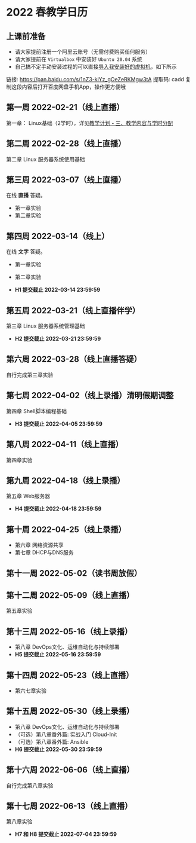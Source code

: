 # 2022 春教学日历

## 上课前准备

* 请大家提前注册一个阿里云账号（无需付费购买任何服务）
* 请大家提前在 `Virtualbox` 中安装好 `Ubuntu 20.04` 系统
* 自己搞不定手动安装过程的可以直接[导入我安装好的虚拟机](https://docs.oracle.com/cd/E36500_01/E36513/html/qs-import-vm.html)，如下所示

链接: https://pan.baidu.com/s/1nZ3-kiYz_gOeZeRKMgw3tA 提取码: cadd 复制这段内容后打开百度网盘手机App，操作更方便哦 

## 第一周 2022-02-21（线上直播）

第一章： Linux基础（2学时），详见[教学计划 - 三、教学内容与学时分配](index.md#_4)

## 第二周 2022-02-28（线上直播）

第二章 Linux 服务器系统使用基础

## 第三周 2022-03-07（线上直播）

在线 **直播** 答疑。

* 第一章实验
* 第二章实验

## 第四周 2022-03-14（线上）

在线 **文字** 答疑。

* 第一章实验
* 第二章实验

* **H1 提交截止 2022-03-14 23:59:59**

## 第五周 2022-03-21（线上直播伴学）

第三章 Linux 服务器系统管理基础

* **H2 提交截止 2022-03-21 23:59:59**

## 第六周 2022-03-28（线上直播答疑）

自行完成第三章实验

## 第七周 2022-04-02（线上录播）清明假期调整

第四章 Shell脚本编程基础

* **H3 提交截止 2022-04-05 23:59:59**

## 第八周 2022-04-11（线上直播）

第四章实验

## 第九周 2022-04-18（线上录播）

第五章 Web服务器

* **H4 提交截止 2022-04-18 23:59:59**

## 第十周 2022-04-25（线上录播）

* 第六章 网络资源共享
* 第七章 DHCP与DNS服务

## 第十一周 2022-05-02（读书周放假）


## 第十二周 2022-05-09（线上直播）

第五章实验

## 第十三周 2022-05-16（线上录播）

* 第八章 DevOps文化、运维自动化与持续部署
* **H5 提交截止 2022-05-16 23:59:59**

## 第十四周 2022-05-23（线上直播）

* 第六七章实验

## 第十五周 2022-05-30（线上录播）

* 第八章 DevOps文化、运维自动化与持续部署
* （可选）第八章番外篇: 实战入门 Cloud-Init
* （可选）第八章番外篇: Ansible
* **H6 提交截止 2022-05-30 23:59:59**

## 第十六周 2022-06-06（线上直播）

自行完成第八章实验

## 第十七周 2022-06-13（线上直播）

第八章实验

* **H7 和 H8 提交截止 2022-07-04 23:59:59**

